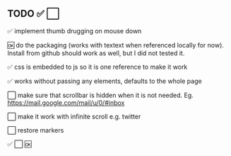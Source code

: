 ## TODO  ✅ ⬜

✅ implement thumb drugging on mouse down

🆗 do the packaging (works with textext when referenced locally for now). Install from github should work as well, but I did not tested it.

✅ css is embedded to js so it is one reference to make it work

✅ works without passing any elements, defaults to the whole page


⬜ make sure that scrollbar is hidden when it is not needed. Eg. https://mail.google.com/mail/u/0/#inbox

⬜ make it work with infinite scroll e.g. twitter

⬜ restore markers


✅ ⬜ 🆗 
